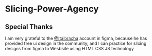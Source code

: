 # Slicing-Power-Agency

## Special Thanks
I am very grateful to the [@Itaibracha](https://www.figma.com/@itaibracha) account in figma, because he has provided free ui design in the community, and I can practice for slicing designs from figma to Wesbsite using HTML CSS JS technology
